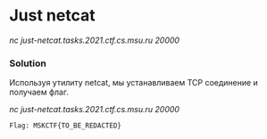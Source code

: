 # Just netcat

_nc just-netcat.tasks.2021.ctf.cs.msu.ru 20000_

### Solution

Используя утилиту netcat, мы устанавливаем TCP соединение и получаем флаг. 

_nc just-netcat.tasks.2021.ctf.cs.msu.ru 20000_

`
Flag: MSKCTF{TO_BE_REDACTED}
`

